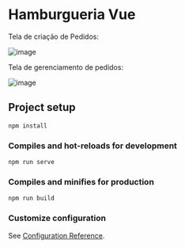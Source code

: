 # Hamburgueria Vue


Tela de criação de Pedidos:


![image](https://github.com/davidzzz01/hamburgueria_vue_js/assets/169477412/bd114671-4c16-4f5f-9ce0-4956805d31f6)

Tela de gerenciamento de pedidos:

![image](https://github.com/davidzzz01/hamburgueria_vue_js/assets/169477412/c66a9718-6e10-4321-a01e-f3d34cc7e8e1)





## Project setup
```
npm install
```

### Compiles and hot-reloads for development
```
npm run serve
```

### Compiles and minifies for production
```
npm run build
```

### Customize configuration
See [Configuration Reference](https://cli.vuejs.org/config/).
